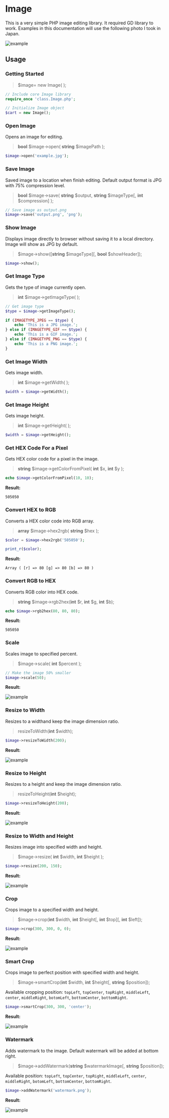 # Image

This is a very simple PHP image editing library. It required GD library to work. Examples in this documentation will use the following photo I took in Japan.

![example](https://user-images.githubusercontent.com/73107/30966237-d694854c-a48a-11e7-8b01-2592932bb269.jpg)



## Usage

### Getting Started

> \$image= new Image( );

```php
// Include core Image library
require_once 'class.Image.php';

// Initialize Image object
$cart = new Image();
```



### Open Image

Opens an image for editing.

> **bool** \$image->open( **string** $imagePath );

```php
$image->open('example.jpg');
```



### Save Image

Saved image to a location when finish editing. Default output format is JPG with 75% compression level.

> **bool** \$image->save( **string** \$output, **string** $imageType\[, **int** \$compression\] );

```php
// Save image as output.png
$image->save('output.png', 'png');
```



### Show Image

Displays image directly to browser without saving it to a local directory. Image will show as JPG by default.

> \$image->show(\[**string** $imageType\]\[, **bool** \$showHeader\]);

```php
$image->show();
```



### Get Image Type

Gets the type of image currently open.

> **int** \$image->getImageType( );

```php
// Get image type
$type = $image->getImageType();

if (IMAGETYPE_JPEG == $type) {
	echo 'This is a JPG image.';
} else if (IMAGETYPE_GIF == $type) {
	echo 'This is a GIF image.';
} else if (IMAGETYPE_PNG == $type) {
	echo 'This is a PNG image.';
}
```



### Get Image Width

Gets image width.

> **int** \$image->getWidth( );

```php
$width = $image->getWidth();
```



### Get Image Height

Gets image height.

> **int** \$image->getHeight( );

```php
$width = $image->getHeight();
```



### Get HEX Code For a Pixel

Gets HEX color code for a pixel in the image.

> **string** \$image->getColorFromPixel( **int** \$x, **int** \$y );

```php
echo $image->getColorFromPixel(10, 10);
```

**Result:**

```
505050
```



### Convert HEX to RGB

Converts a HEX color code into RGB array.

> **array** \$image->hex2rgb( **string** $hex );

```php
$color = $image->hex2rgb('505050');

print_r($color);
```

**Result:**

```
Array ( [r] => 80 [g] => 80 [b] => 80 ) 
```



### Convert RGB to HEX

Converts RGB color into HEX code.

> **string** \$image->rgb2hex(**int** \$r, **int** \$g, **int** \$b);

```php
echo $image->rgb2hex(80, 80, 80);
```

**Result:**

```
505050
```



### Scale

Scales image to specified percent.

> \$image->scale( **int** \$percent );

```php
// Make the image 50% smaller
$image->scale(50);
```

**Result:**

![example](https://user-images.githubusercontent.com/73107/30970717-70d3b0bc-a498-11e7-87d3-5c3277f44a9d.jpg)



### Resize to Width

Resizes to a widthand keep the image dimension ratio.

> resizeToWidth(**int** \$width);

```php
$image->resizeToWidth(200);
```

**Result:**

![example](https://user-images.githubusercontent.com/73107/30969413-e313eace-a494-11e7-88a0-71c4225365d3.jpg)



### Resize to Height

Resizes to a height and keep the image dimension ratio.

> resizeToHeight(**int** \$height);

```php
$image->resizeToHeight(200);
```

**Result:**

![example](https://user-images.githubusercontent.com/73107/30969318-934cb8f4-a494-11e7-8eb7-a4c0e67c662d.jpg)



### Resize to Width and Height

Resizes image into specified width and height.

> \$image->resize( **int** \$width, **int** \$height );

```php
$image->resize(200, 150);
```

**Result:**

![example](https://user-images.githubusercontent.com/73107/30969880-45c65d04-a496-11e7-8c21-a26a10ae9399.jpg)



### Crop

Crops image to a specified width and height.

> \$image->crop(**int** \$width, **int** \$height\[, **int** \$top\]\[, **int** \$left\]);

```php
$image->crop(300, 300, 0, 0);
```

**Result:**

![example](https://user-images.githubusercontent.com/73107/30970043-c11d83f6-a496-11e7-97b8-0938875bdd60.jpg)



### Smart Crop

Crops image to perfect position with specified width and height.

> \$image->smartCrop(**int** \$width, **int** \$height\[, **string** \$position\]);

Available cropping position: `topLeft`, `topCenter`, `topRight`, `middleLeft`, `center`, `middleRight`, `botomLeft`, `bottomCenter`, `bottomRight`.

```php
$image->smartCrop(300, 300, 'center');
```

 **Result:**

![example](https://user-images.githubusercontent.com/73107/30970338-7f611580-a497-11e7-8658-98c3e2866de3.jpg)



### Watermark

Adds watermark to the image. Default watermark will be added at bottom right.

> \$image->addWatermark(**string** $watermarkImage\[, **string** \$position\]);

Available position: `topLeft`, `topCenter`, `topRight`, `middleLeft`, `center`, `middleRight`, `botomLeft`, `bottomCenter`, `bottomRight`.

```php
$image->addWatermark('watermark.png');
```

**Result:**

![example](https://user-images.githubusercontent.com/73107/30970565-16a8d0cc-a498-11e7-822a-87b21cc680c0.jpg)

